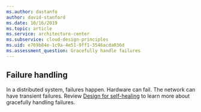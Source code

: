 ```yaml
---
ms.author: dastanfo
author: david-stanford
ms.date: 10/16/2019
ms.topic: article
ms.service: architecture-center
ms.subservice: cloud-design-principles
ms.uid: e769b84e-1c9a-4e51-9ff1-3546acda036d
ms.assessment_question: Gracefully handle failures
---
```


## Failure handling

In a distributed system, failures happen. Hardware can fail. The network can have transient failures. Review [Design for self-healing](/azure/architecture/guide/design-principles/self-healing) to learn more about gracefully handling failures.
